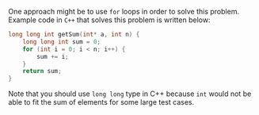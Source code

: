 One approach might be to use `for` loops in order to solve this problem. Example code in `C++` that solves this problem is written below:

```cpp
long long int getSum(int* a, int n) {
    long long int sum = 0;
    for (int i = 0; i < n; i++) {
        sum += i;
    }
    return sum;
}
```

Note that you should use `long long` type in C++ because `int` would not be able to fit the sum of elements for some large test cases.
